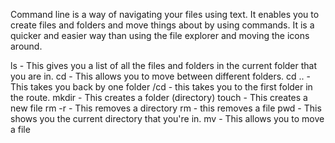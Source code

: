 Command line is a way of navigating your files using text. It enables you to create files and folders and move things about by using commands. It is a quicker and easier way than using the file explorer and moving the icons around.

ls - This gives you a list of all the files and folders in the current folder that you are in.
cd - This allows you to move between different folders.
cd .. - This takes you back by one folder
/cd - this takes you to the first folder in the route.
mkdir - This creates a folder (directory)
touch - This creates a new file
rm -r - This removes a directory
rm - this removes a file
pwd - This shows you the current directory that you're in.
mv - This allows you to move a file
